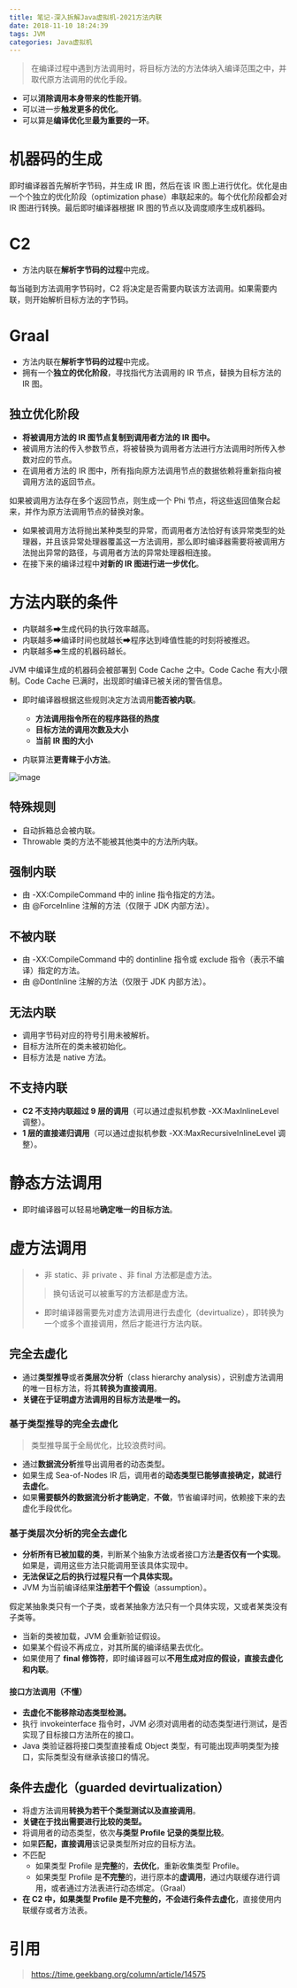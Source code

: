 ```yaml
---
title: 笔记-深入拆解Java虚拟机-2021方法内联
date: 2018-11-10 18:24:39
tags: JVM
categories: Java虚拟机
---
```


> 在编译过程中遇到方法调用时，将目标方法的方法体纳入编译范围之中，并取代原方法调用的优化手段。

- 可以**消除调用本身带来的性能开销**。
- 可以进一步**触发更多的优化**。
- 可以算是**编译优化**里**最为重要的一环**。

# 机器码的生成

即时编译器首先解析字节码，并生成 IR 图，然后在该 IR 图上进行优化。优化是由一个个独立的优化阶段（optimization phase）串联起来的。每个优化阶段都会对 IR 图进行转换。最后即时编译器根据 IR 图的节点以及调度顺序生成机器码。

# C2

- 方法内联在**解析字节码的过程**中完成。

每当碰到方法调用字节码时，C2 将决定是否需要内联该方法调用。如果需要内联，则开始解析目标方法的字节码。

# Graal

- 方法内联在**解析字节码的过程**中完成。
- 拥有一个**独立的优化阶段**，寻找指代方法调用的 IR 节点，替换为目标方法的 IR 图。

## 独立优化阶段

- **将被调用方法的 IR 图节点复制到调用者方法的 IR 图中。**
- 被调用方法的传入参数节点，将被替换为调用者方法进行方法调用时所传入参数对应的节点。
- 在调用者方法的 IR 图中，所有指向原方法调用节点的数据依赖将重新指向被调用方法的返回节点。

如果被调用方法存在多个返回节点，则生成一个 Phi 节点，将这些返回值聚合起来，并作为原方法调用节点的替换对象。

- 如果被调用方法将抛出某种类型的异常，而调用者方法恰好有该异常类型的处理器，并且该异常处理器覆盖这一方法调用，那么即时编译器需要将被调用方法抛出异常的路径，与调用者方法的异常处理器相连接。
- 在接下来的编译过程中**对新的 IR 图进行进一步优化**。

# 方法内联的条件

- 内联越多➡生成代码的执行效率越高。
- 内联越多➡编译时间也就越长➡程序达到峰值性能的时刻将被推迟。
- 内联越多➡生成的机器码越长。

JVM 中编译生成的机器码会被部署到 Code Cache 之中。Code Cache 有大小限制。Code Cache 已满时，出现即时编译已被关闭的警告信息。

- 即时编译器根据这些规则决定方法调用**能否被内联**。

	- **方法调用指令所在的程序路径的热度**
	- **目标方法的调用次数及大小**
	- **当前 IR 图的大小**
	
- 内联算法**更青睐于小方法**。

![image](http://pcrioz2ch.bkt.clouddn.com/JVM/20/c2_parameters.jpg "C2 相关的虚拟机参数")

## 特殊规则

- 自动拆箱总会被内联。
- Throwable 类的方法不能被其他类中的方法所内联。

## 强制内联

- 由 -XX:CompileCommand 中的 inline 指令指定的方法。
- 由 @ForceInline 注解的方法（仅限于 JDK 内部方法）。

## 不被内联

- 由 -XX:CompileCommand 中的 dontinline 指令或 exclude 指令（表示不编译）指定的方法。
- 由 @DontInline 注解的方法（仅限于 JDK 内部方法）。

## 无法内联

- 调用字节码对应的符号引用未被解析。
- 目标方法所在的类未被初始化。
- 目标方法是 native 方法。

## 不支持内联

- **C2 不支持内联超过 9 层的调用**（可以通过虚拟机参数 -XX:MaxInlineLevel 调整）。
- **1 层的直接递归调用**（可以通过虚拟机参数 -XX:MaxRecursiveInlineLevel 调整）。

# 静态方法调用

- 即时编译器可以轻易地**确定唯一的目标方法**。

# 虚方法调用
> - 非 static、非 private 、非 final 方法都是虚方法。
>> 换句话说可以被重写的方法都是虚方法。
> - 即时编译器需要先对虚方法调用进行去虚化（devirtualize），即转换为一个或多个直接调用，然后才能进行方法内联。

## 完全去虚化

- 通过**类型推导**或者**类层次分析**（class hierarchy analysis），识别虚方法调用的唯一目标方法，将其**转换为直接调用**。
- **关键在于证明虚方法调用的目标方法是唯一的。**

### 基于类型推导的完全去虚化
> 类型推导属于全局优化，比较浪费时间。

- 通过**数据流分析**推导出调用者的动态类型。
- 如果生成 Sea-of-Nodes IR 后，调用者的**动态类型已能够直接确定，就进行去虚化**。
- 如果**需要额外的数据流分析才能确定**，**不做**，节省编译时间，依赖接下来的去虚化手段优化。

### 基于类层次分析的完全去虚化

- **分析所有已被加载的类**，判断某个抽象方法或者接口方法**是否仅有一个实现**。如果是，调用这些方法只能调用至该具体实现中。
- **无法保证之后的执行过程只有一个具体实现。**
- JVM 为当前编译结果**注册若干个假设**（assumption）。

假定某抽象类只有一个子类，或者某抽象方法只有一个具体实现，又或者某类没有子类等。

- 当新的类被加载，JVM 会重新验证假设。
- 如果某个假设不再成立，对其所属的编译结果去优化。
- 如果使用了 **final 修饰符**，即时编译器可以**不用生成对应的假设，直接去虚化和内联**。

#### 接口方法调用（不懂）

- **去虚化不能移除动态类型检测。**
- 执行 invokeinterface 指令时，JVM 必须对调用者的动态类型进行测试，是否实现了目标接口方法所在的接口。
- Java 类验证器将接口类型直接看成 Object 类型，有可能出现声明类型为接口，实际类型没有继承该接口的情况。

## 条件去虚化（guarded devirtualization）

- 将虚方法调用**转换为若干个类型测试以及直接调用**。
- **关键在于找出需要进行比较的类型。**
- 将调用者的动态类型，依次**与类型 Profile 记录的类型比较**。
- 如果**匹配，直接调用**该记录类型所对应的目标方法。
- 不匹配
	- 如果类型 Profile 是**完整**的，**去优化**，重新收集类型 Profile。
	- 如果类型 Profile 是**不完整**的，进行原本的**虚调用**，通过内联缓存进行调用，或者通过方法表进行动态绑定。（Graal）
- **在 C2 中，如果类型 Profile 是不完整的，不会进行条件去虚化**，直接使用内联缓存或者方法表。

# 引用

> https://time.geekbang.org/column/article/14575